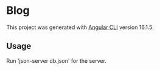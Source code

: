 # Blog

This project was generated with [Angular CLI](https://github.com/angular/angular-cli) version 16.1.5.

## Usage

Run 'json-server db.json' for the server. 